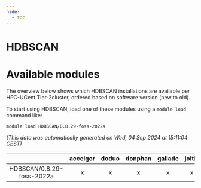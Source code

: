 ```yaml
---
hide:
  - toc
---
```


HDBSCAN
=======

# Available modules


The overview below shows which HDBSCAN installations are available per HPC-UGent Tier-2cluster, ordered based on software version (new to old).

To start using HDBSCAN, load one of these modules using a `module load` command like:

```shell
module load HDBSCAN/0.8.29-foss-2022a
```

*(This data was automatically generated on Wed, 04 Sep 2024 at 15:11:04 CEST)*  

| |accelgor|doduo|donphan|gallade|joltik|shinx|skitty|
| :---: | :---: | :---: | :---: | :---: | :---: | :---: | :---: |
|HDBSCAN/0.8.29-foss-2022a|x|x|x|x|x|-|x|
